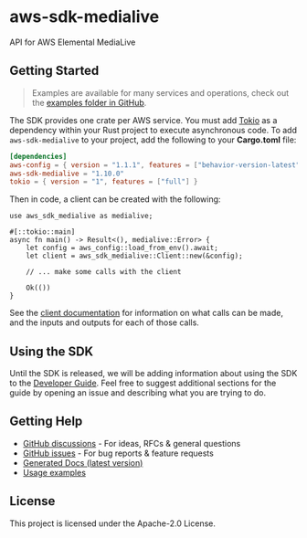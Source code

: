 # aws-sdk-medialive

API for AWS Elemental MediaLive

## Getting Started

> Examples are available for many services and operations, check out the
> [examples folder in GitHub](https://github.com/awslabs/aws-sdk-rust/tree/main/examples).

The SDK provides one crate per AWS service. You must add [Tokio](https://crates.io/crates/tokio)
as a dependency within your Rust project to execute asynchronous code. To add `aws-sdk-medialive` to
your project, add the following to your **Cargo.toml** file:

```toml
[dependencies]
aws-config = { version = "1.1.1", features = ["behavior-version-latest"] }
aws-sdk-medialive = "1.10.0"
tokio = { version = "1", features = ["full"] }
```

Then in code, a client can be created with the following:

```rust,no_run
use aws_sdk_medialive as medialive;

#[::tokio::main]
async fn main() -> Result<(), medialive::Error> {
    let config = aws_config::load_from_env().await;
    let client = aws_sdk_medialive::Client::new(&config);

    // ... make some calls with the client

    Ok(())
}
```

See the [client documentation](https://docs.rs/aws-sdk-medialive/latest/aws_sdk_medialive/client/struct.Client.html)
for information on what calls can be made, and the inputs and outputs for each of those calls.

## Using the SDK

Until the SDK is released, we will be adding information about using the SDK to the
[Developer Guide](https://docs.aws.amazon.com/sdk-for-rust/latest/dg/welcome.html). Feel free to suggest
additional sections for the guide by opening an issue and describing what you are trying to do.

## Getting Help

* [GitHub discussions](https://github.com/awslabs/aws-sdk-rust/discussions) - For ideas, RFCs & general questions
* [GitHub issues](https://github.com/awslabs/aws-sdk-rust/issues/new/choose) - For bug reports & feature requests
* [Generated Docs (latest version)](https://awslabs.github.io/aws-sdk-rust/)
* [Usage examples](https://github.com/awslabs/aws-sdk-rust/tree/main/examples)

## License

This project is licensed under the Apache-2.0 License.

